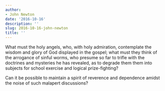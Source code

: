 ```yaml
---
author:
- John Newton
date: '2016-10-16'
description: ''
slug: 2016-10-16-john-newton
title: ''
---
```

What must the holy angels, who, with holy admiration, contemplate the wisdom and glory of God displayed in the gospel; what must they think of the arrogance of sinful worms, who presume so far to trifle with the doctrines and mysteries he has revealed, as to degrade them them into subjects for school exercise and logical prize-fighting? 

Can it be possible to maintain a spirit of reverence and dependence amidst the noise of such malapert discussions?



